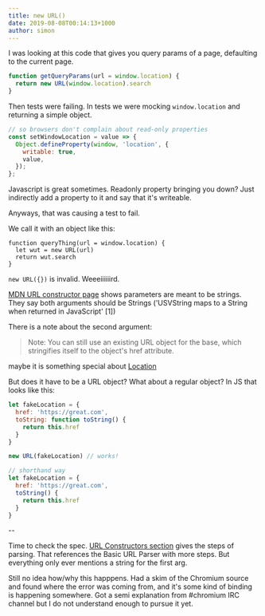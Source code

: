 ```yaml
---
title: new URL()
date: 2019-08-08T00:14:13+1000
author: simon
---
```


I was looking at this code that gives you query params of a page, defaulting to the current page.

```js
function getQueryParams(url = window.location) {
  return new URL(window.location).search
}
```

Then tests were failing. In tests we were mocking `window.location` and returning a simple object.

```js
// so browsers don't complain about read-only properties
const setWindowLocation = value => {
  Object.defineProperty(window, 'location', {
    writable: true,
    value,
  });
};
```

Javascript is great sometimes. Readonly property bringing you down? Just indirectly add a property to it and say that it's writeable.

Anyways, that was causing a test to fail. 

We call it with an object like this:

```
function queryThing(url = window.location) {
  let wut = new URL(url)
  return wut.search
}
```

`new URL({})` is invalid. Weeeiiiiiird. 

[MDN URL constructor page](https://developer.mozilla.org/en-US/docs/Web/API/URL/URL#Parameters) shows parameters are meant to be strings. They say both arguments should be Strings ('USVString maps to a String when returned in JavaScript'  [1])

There is a note about the second argument:

> Note: You can still use an existing URL object for the base, which stringifies itself to the object's href attribute.

maybe it is something special about [Location](https://developer.mozilla.org/en-US/docs/Web/API/Location)

But does it have to be a URL object? What about a regular object? In JS that looks like this:

```js
let fakeLocation = {
  href: 'https://great.com',
  toString: function toString() {
    return this.href
  }
}

new URL(fakeLocation) // works!
```

```js
// shorthand way
let fakeLocation = {
  href: 'https://great.com',
  toString() {
    return this.href
  }
}
```

--

Time to check the spec. [URL Constructors section](https://url.spec.whatwg.org/#constructors) gives the steps of parsing. That references the Basic URL Parser with more steps. But everything only ever mentions a string for the first arg.

Still no idea how/why this happpens. Had a skim of the Chromium source and found where the error was coming from, and it's some kind of binding is happening somewhere. Got a semi explanation from #chromium IRC channel but I do not understand enough to pursue it yet.
